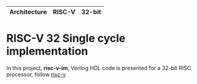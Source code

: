 |  Architecture  |  RISC-V  |  32-bit  |
|  ------------  |  ------  |  ------  |

# RISC-V 32 Single cycle implementation

In this project, **risc-v-im**, Verilog HDL code is presented for a 32-bit RISC processor, follow [risc-v](https://riscv.org/)
